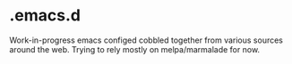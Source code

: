 .emacs.d
========

Work-in-progress emacs configed cobbled together from various sources around the web.  Trying to rely mostly on melpa/marmalade for now.

